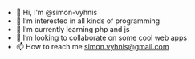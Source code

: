 - 👋 Hi, I’m @simon-vyhnis
- 👀 I’m interested in all kinds of programming
- 🌱 I’m currently learning php and js
- 💞️ I’m looking to collaborate on some cool web apps
- 📫 How to reach me simon.vyhnis@gmail.com

<!---
simon-vyhnis/simon-vyhnis is a ✨ special ✨ repository because its `README.md` (this file) appears on your GitHub profile.
You can click the Preview link to take a look at your changes.
--->
